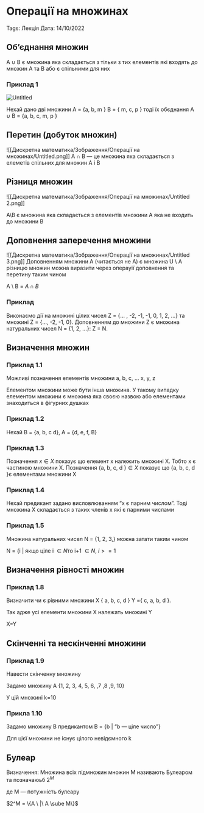 # Операції на множинах

Tags: Лекція
Дата: 14/10/2022

## Об’єднання множин

A $\cup$ B є множина яка складається з тільки з тих елементів які входять до множин А та В або є спільними для них

### Приклад 1

![Untitled](%D0%9E%D0%BF%D0%B5%D1%80%D0%B0%D1%86%D1%96%D1%96%CC%88%20%D0%BD%D0%B0%20%D0%BC%D0%BD%D0%BE%D0%B6%D0%B8%D0%BD%D0%B0%D1%85%20462472fe362547929bdf6c8806650ef6/Untitled.png)

Нехай дано дві множини A = {a, b, m } B = { m, c, p } тоді їх обєднання А $\cup$ B = {a, b, c, m, p }

## Перетин (добуток множин)

![[Дискретна математика/Зображення/Операції на множинах/Untitled.png]]
А $\cap$ B — це множина яка складається з елеметів спільних для множин A і В

## Різниця множин
![[Дискретна математика/Зображення/Операції на множинах/Untitled 2.png]]

А\B є множина яка складається з елементів множини А яка не входить до множини В

## Доповнення заперечення множини

![[Дискретна математика/Зображення/Операції на множинах/Untitled 3.png]]
Доповненням множини А (читається не А) є множина U \ A різницю множин можна виразити через операуії доповнення та перетину таким чином 

А \ B = $A \cap B$

### Приклад

Виконаємо дії на множині цілих чисел Z = {… , -2, -1, -1, 0, 1, 2,  …}  та множині Z = {…, -2, -1, 0}. Доповненням до множини Z є множина натуральних чисел N = {1, 2, …}: Z = N.

## Визначення множин

### Приклад 1.1

Можливі позначення елементів множини $\text {a, b, c, ... x, y, z}$

Елементом множини може бути інша множина. У такому випадку елементом множини є множина яка своєю назвою або елементами знаходиться в фігурних душках

### Приклад 1.2

Нехай $\text {B = \{a, b, c d\}, A = \{d, e, f, B\}}$

### Приклад 1.3

Позначення $x \in X$ показує що елемент x належить множині X. Тобто x є частиною множини X. Позначення $\text {\{a, b, c, d \}} \in X$ показує що $\text {\{a, b, c, d \} є елементами множини X}$

### Приклад 1.4

Нехай предикант задано висловлюванням “х є парним числом”. Тоді множина Х складається з таких членів х які є парними числами 

### Приклад 1.5

Множина натуральних чисел $\text {N = \{1, 2, 3,\}}$ можна затати таким чином 

$\text {N = \{ i | якщо ціле i }{\in N} \text {то i+1 } \in N , \ i >= 1$

## Визначення рівності множин

### Приклад 1.8

Визначити чи є рівними множини Х { a, b, c, d } Y ={ c, a, b, d }. 

Так адже усі елементи множини Х належать множині Y 

X=Y

## Скінченні та нескінченні множини

### Приклад 1.9

Навести скінченну множину 

Задамо множину A {1, 2, 3, 4, 5, 6, ,7 ,8 ,9, 10} 

У цій множині k=10

### Прикла 1.10

Задамо множину В предикантом В = {b | “b — ціле число”}

Для цієї множини не існує цілого невідємного k

## Булеар

Визначення: Множина всіх підмножин множин М називають Булеаром та позначаюьб $2^M$

де М — потужність булеару

$2^M = \{A \ |\ A \sube M\}$